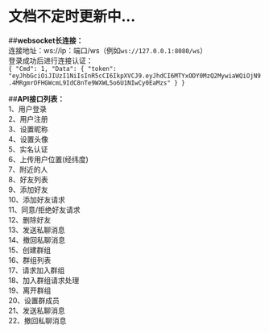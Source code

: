 # 文档不定时更新中...


##**websocket长连接：**<br>
连接地址：ws://ip：端口/ws（例如`ws://127.0.0.1:8080/ws`）<br>
登录成功后进行连接认证：<br>
`{
"Cmd": 1,
"Data": {
"token": "eyJhbGciOiJIUzI1NiIsInR5cCI6IkpXVCJ9.eyJhdCI6MTYxODY0MzQ2MywiaWQiOjN9.4MRgmrOFHGWcmL9IdC8nTe9WXWL5o6U1NIwCy0EaMzs"
}
}`

##**API接口列表：**<br>
1、用户登录<br>
2、用户注册<br>
3、设置昵称<br>
4、设置头像<br>
5、实名认证<br>
6、上传用户位置(经纬度)<br>
7、附近的人<br>
8、好友列表<br>
9、添加好友<br>
10、添加好友请求<br>
11、同意/拒绝好友请求<br>
12、删除好友<br>
13、发送私聊消息<br>
14、撤回私聊消息<br>
15、创建群组<br>
16、群组列表<br>
17、请求加入群组<br>
18、加入群组请求处理<br>
19、离开群组<br>
20、设置群成员<br>
21、发送私聊消息<br>
22、撤回私聊消息<br>